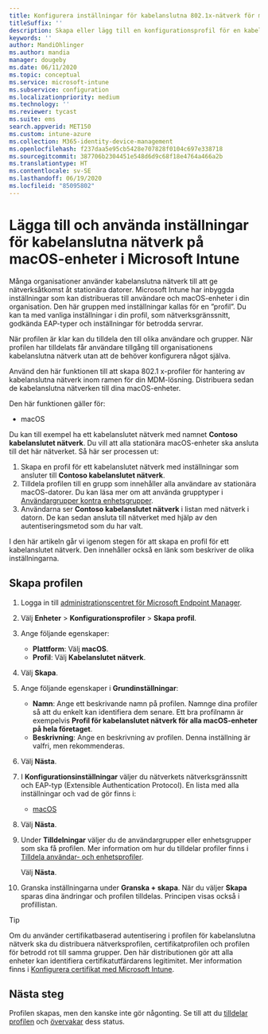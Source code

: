```yaml
---
title: Konfigurera inställningar för kabelanslutna 802.1x-nätverk för macOS-enheter i Microsoft Intune – Azure | Microsoft Docs
titleSuffix: ''
description: Skapa eller lägg till en konfigurationsprofil för en kabelansluten nätverksenhet för stationära macOS-datorer. Se de olika inställningarna, lägg till certifikat, välj en EAP-typ och välj en autentiseringsmetod i Microsoft Intune.
keywords: ''
author: MandiOhlinger
ms.author: mandia
manager: dougeby
ms.date: 06/11/2020
ms.topic: conceptual
ms.service: microsoft-intune
ms.subservice: configuration
ms.localizationpriority: medium
ms.technology: ''
ms.reviewer: tycast
ms.suite: ems
search.appverid: MET150
ms.custom: intune-azure
ms.collection: M365-identity-device-management
ms.openlocfilehash: f237daa5e95cb5428e707828f0104c697e338718
ms.sourcegitcommit: 387706b2304451e548d6d9c68f18e4764a466a2b
ms.translationtype: HT
ms.contentlocale: sv-SE
ms.lasthandoff: 06/19/2020
ms.locfileid: "85095802"
---
```

# <a name="add-and-use-wired-networks-settings-on-your-macos-devices-in-microsoft-intune"></a>Lägga till och använda inställningar för kabelanslutna nätverk på macOS-enheter i Microsoft Intune

Många organisationer använder kabelanslutna nätverk till att ge nätverksåtkomst åt stationära datorer. Microsoft Intune har inbyggda inställningar som kan distribueras till användare och macOS-enheter i din organisation. Den här gruppen med inställningar kallas för en ”profil”. Du kan ta med vanliga inställningar i din profil, som nätverksgränssnitt, godkända EAP-typer och inställningar för betrodda servrar.

När profilen är klar kan du tilldela den till olika användare och grupper. När profilen har tilldelats får användare tillgång till organisationens kabelanslutna nätverk utan att de behöver konfigurera något själva.

Använd den här funktionen till att skapa 802.1 x-profiler för hantering av kabelanslutna nätverk inom ramen för din MDM-lösning. Distribuera sedan de kabelanslutna nätverken till dina macOS-enheter.

Den här funktionen gäller för:

- macOS

Du kan till exempel ha ett kabelanslutet nätverk med namnet **Contoso kabelanslutet nätverk**. Du vill att alla stationära macOS-enheter ska ansluta till det här nätverket. Så här ser processen ut:

1. Skapa en profil för ett kabelanslutet nätverk med inställningar som ansluter till **Contoso kabelanslutet nätverk**.
2. Tilldela profilen till en grupp som innehåller alla användare av stationära macOS-datorer. Du kan läsa mer om att använda grupptyper i [Användargrupper kontra enhetsgrupper](device-profile-assign.md#user-groups-vs-device-groups).
3. Användarna ser **Contoso kabelanslutet nätverk** i listan med nätverk i datorn. De kan sedan ansluta till nätverket med hjälp av den autentiseringsmetod som du har valt.

I den här artikeln går vi igenom stegen för att skapa en profil för ett kabelanslutet nätverk. Den innehåller också en länk som beskriver de olika inställningarna.

## <a name="create-the-profile"></a>Skapa profilen

1. Logga in till [administrationscentret för Microsoft Endpoint Manager](https://go.microsoft.com/fwlink/?linkid=2109431).
2. Välj **Enheter** > **Konfigurationsprofiler** > **Skapa profil**.
3. Ange följande egenskaper:

    - **Plattform**: Välj **macOS**.
    - **Profil**: Välj **Kabelanslutet nätverk**.

4. Välj **Skapa**.
5. Ange följande egenskaper i **Grundinställningar**:

    - **Namn**: Ange ett beskrivande namn på profilen. Namnge dina profiler så att du enkelt kan identifiera dem senare. Ett bra profilnamn är exempelvis **Profil för kabelanslutet nätverk för alla macOS-enheter på hela företaget**.
    - **Beskrivning**: Ange en beskrivning av profilen. Denna inställning är valfri, men rekommenderas.

6. Välj **Nästa**.
7. I **Konfigurationsinställningar** väljer du nätverkets nätverksgränssnitt och EAP-typ (Extensible Authentication Protocol). En lista med alla inställningar och vad de gör finns i:

    - [macOS](wired-network-settings-macos.md)

8. Välj **Nästa**.
9. Under **Tilldelningar** väljer du de användargrupper eller enhetsgrupper som ska få profilen. Mer information om hur du tilldelar profiler finns i [Tilldela användar- och enhetsprofiler](device-profile-assign.md).

    Välj **Nästa**.

10. Granska inställningarna under **Granska + skapa**. När du väljer **Skapa** sparas dina ändringar och profilen tilldelas. Principen visas också i profillistan.

> [!TIP]
> Om du använder certifikatbaserad autentisering i profilen för kabelanslutna nätverk ska du distribuera nätverksprofilen, certifikatprofilen och profilen för betrodd rot till samma grupper. Den här distributionen gör att alla enheter kan identifiera certifikatutfärdarens legitimitet. Mer information finns i [Konfigurera certifikat med Microsoft Intune](../protect/certificates-configure.md).

## <a name="next-steps"></a>Nästa steg

Profilen skapas, men den kanske inte gör någonting. Se till att du [tilldelar profilen](device-profile-assign.md) och [övervakar](device-profile-monitor.md) dess status.
